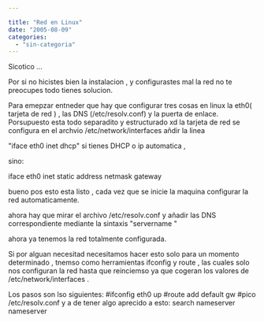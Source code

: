 ```yaml
---

title: "Red en Linux"
date: "2005-08-09"
categories: 
  - "sin-categoria"
---
```


Sicotico ...

Por si no hicistes bien la instalacion , y configurastes mal la red no te preocupes todo tienes solucion.

Para emepzar entneder que hay que configurar tres cosas en linux la eth0( tarjeta de red ) , las DNS (/etc/resolv.conf) y la puerta de enlace. Porsupuesto esta todo separadito y estructurado xd la tarjeta de red se configura en el archvio /etc/network/interfaces añdir la linea

"iface eth0 inet dhcp" si tienes DHCP o ip automatica ,

sino:

iface eth0 inet static address netmask gateway

bueno pos esto esta listo , cada vez que se inicie la maquina configurar la red automaticamente.

ahora hay que mirar el archivo /etc/resolv.conf y añadir las DNS correspondiente mediante la sintaxis "servername "

ahora ya tenemos la red totalmente configurada.

Si por alguan necesitad necesitamos hacer esto solo para un momento determinado , tnemso como herramientas ifconfig y route , las cuales solo nos configuran la red hasta que reinciemso ya que cogeran los valores de /etc/network/interfaces .

Los pasos son lso siguientes: #ifconfig eth0 up #route add default gw #pico /etc/resolv.conf y a de tener algo aprecido a esto: search nameserver nameserver
